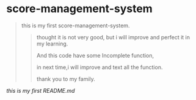 # score-management-system

> this is my first score-management-system.
>
> > thought it is not very good, but i will improve and perfect it in my learning.
> >
> > And this code have some Incomplete function,
> >
> > in next time,i will improve and text all the function.
> >
> > thank you to my family.

_this is my first README.md_
